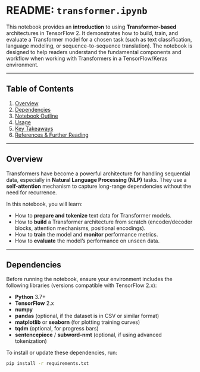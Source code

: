 # README: `transformer.ipynb`

This notebook provides an **introduction** to using **Transformer-based** architectures in TensorFlow 2. It demonstrates how to build, train, and evaluate a Transformer model for a chosen task (such as text classification, language modeling, or sequence-to-sequence translation). The notebook is designed to help readers understand the fundamental components and workflow when working with Transformers in a TensorFlow/Keras environment.

---

## Table of Contents

1. [Overview](#overview)  
2. [Dependencies](#dependencies)  
3. [Notebook Outline](#notebook-outline)  
4. [Usage](#usage)  
5. [Key Takeaways](#key-takeaways)  
6. [References & Further Reading](#references--further-reading)

---

## Overview

Transformers have become a powerful architecture for handling sequential data, especially in **Natural Language Processing (NLP)** tasks. They use a **self-attention** mechanism to capture long-range dependencies without the need for recurrence. 

In this notebook, you will learn:

- How to **prepare and tokenize** text data for Transformer models.  
- How to **build** a Transformer architecture from scratch (encoder/decoder blocks, attention mechanisms, positional encodings).  
- How to **train** the model and **monitor** performance metrics.  
- How to **evaluate** the model’s performance on unseen data.

---

## Dependencies

Before running the notebook, ensure your environment includes the following libraries (versions compatible with TensorFlow 2.x):

- **Python** 3.7+  
- **TensorFlow** 2.x  
- **numpy**  
- **pandas** (optional, if the dataset is in CSV or similar format)  
- **matplotlib** or **seaborn** (for plotting training curves)  
- **tqdm** (optional, for progress bars)  
- **sentencepiece** / **subword-nmt** (optional, if using advanced tokenization)  

To install or update these dependencies, run:

```bash
pip install -r requirements.txt

